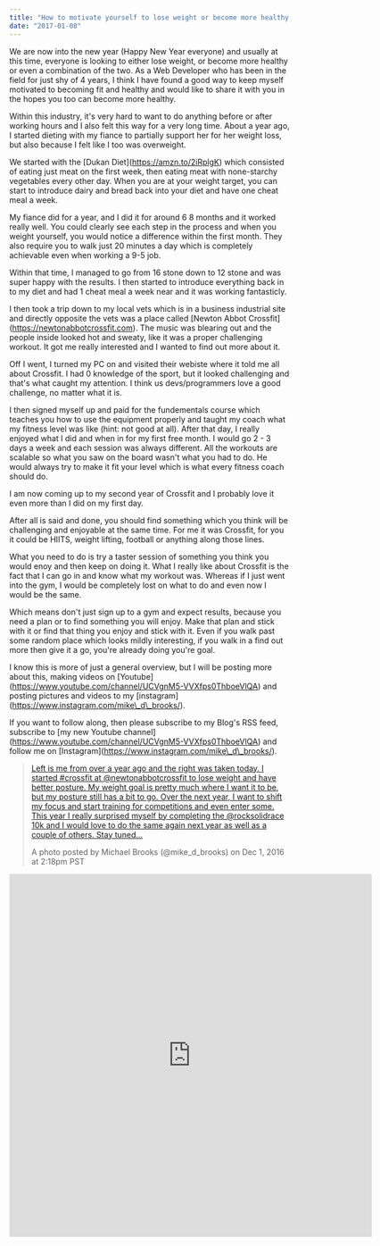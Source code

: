 ```yaml
---
title: "How to motivate yourself to lose weight or become more healthy when working 9-5 in an office"
date: "2017-01-08"
---
```


We are now into the new year (Happy New Year everyone) and usually at this time, everyone is looking to either lose weight, or become more healthy or even a combination of the two. As a Web Developer who has been in the field for just shy of 4 years, I think I have found a good way to keep myself motivated to becoming fit and healthy and would like to share it with you in the hopes you too can become more healthy.

Within this industry, it's very hard to want to do anything before or after working hours and I also felt this way for a very long time. About a year ago, I started dieting with my fiance to partially support her for her weight loss, but also because I felt like I too was overweight.

We started with the \[Dukan Diet\](https://amzn.to/2iRplgK) which consisted of eating just meat on the first week, then eating meat with none-starchy vegetables every other day. When you are at your weight target, you can start to introduce dairy and bread back into your diet and have one cheat meal a week.

My fiance did for a year, and I did it for around 6 8 months and it worked really well. You could clearly see each step in the process and when you weight yourself, you would notice a difference within the first month. They also require you to walk just 20 minutes a day which is completely achievable even when working a 9-5 job.

Within that time, I managed to go from 16 stone down to 12 stone and was super happy with the results. I then started to introduce everything back in to my diet and had 1 cheat meal a week near and it was working fantasticly.

I then took a trip down to my local vets which is in a business industrial site and directly opposite the vets was a place called \[Newton Abbot Crossfit\](https://newtonabbotcrossfit.com). The music was blearing out and the people inside looked hot and sweaty, like it was a proper challenging workout. It got me really interested and I wanted to find out more about it.

Off I went, I turned my PC on and visited their webiste where it told me all about Crossfit. I had 0 knowledge of the sport, but it looked challenging and that's what caught my attention. I think us devs/programmers love a good challenge, no matter what it is.

I then signed myself up and paid for the fundementals course which teaches you how to use the equipment properly and taught my coach what my fitness level was like (hint: not good at all). After that day, I really enjoyed what I did and when in for my first free month. I would go 2 - 3 days a week and each session was always different. All the workouts are scalable so what you saw on the board wasn't what you had to do. He would always try to make it fit your level which is what every fitness coach should do.

I am now coming up to my second year of Crossfit and I probably love it even more than I did on my first day.

After all is said and done, you should find something which you think will be challenging and enjoyable at the same time. For me it was Crossfit, for you it could be HIITS, weight lifting, football or anything along those lines.

What you need to do is try a taster session of something you think you would enoy and then keep on doing it. What I really like about Crossfit is the fact that I can go in and know what my workout was. Whereas if I just went into the gym, I would be completely lost on what to do and even now I would be the same.

Which means don't just sign up to a gym and expect results, because you need a plan or to find something you will enjoy. Make that plan and stick with it or find that thing you enjoy and stick with it. Even if you walk past some random place which looks mildly interesting, if you walk in a find out more then give it a go, you're already doing you're goal.

I know this is more of just a general overview, but I will be posting more about this, making videos on \[Youtube\](https://www.youtube.com/channel/UCVgnM5-VVXfps0ThboeVlQA) and posting pictures and videos to my \[instagram\](https://www.instagram.com/mike\_d\_brooks/).

If you want to follow along, then please subscribe to my Blog's RSS feed, subscribe to \[my new Youtube channel\](https://www.youtube.com/channel/UCVgnM5-VVXfps0ThboeVlQA) and follow me on \[Instagram\](https://www.instagram.com/mike\_d\_brooks/).

> [Left is me from over a year ago and the right was taken today. I started #crossfit at @newtonabbotcrossfit to lose weight and have better posture. My weight goal is pretty much where I want it to be, but my posture still has a bit to go. Over the next year, I want to shift my focus and start training for competitions and even enter some. This year I really surprised myself by completing the @rocksolidrace 10k and I would love to do the same again next year as well as a couple of others. Stay tuned...](https://www.instagram.com/p/BNfbKmijdl6/)
> 
> A photo posted by Michael Brooks (@mike\_d\_brooks) on Dec 1, 2016 at 2:18pm PST

<script async defer="" src="//platform.instagram.com/en_US/embeds.js"></script>

<iframe src="https://snapwidget.com/embed/313865" class="snapwidget-widget" allowtransparency="true" frameborder="0" scrolling="no" style="border:none; overflow:hidden; width:650px; height:650px"></iframe>
